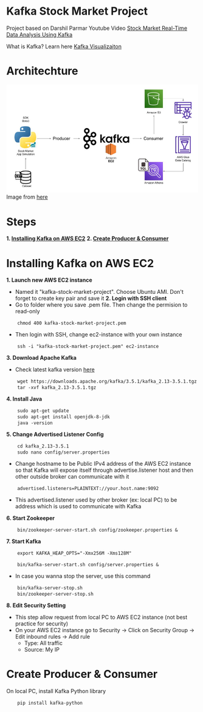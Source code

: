 # Kafka Stock Market Project
Project based on Darshil Parmar Youtube Video [Stock Market Real-Time Data Analysis Using Kafka](https://www.youtube.com/watch?v=KerNf0NANMo)

What is Kafka? Learn here [Kafka Visualizaiton](https://softwaremill.com/kafka-visualisation/)
# Architechture

![Alt text](architechture.jpg "Architechture")
Image from [here](https://github.com/darshilparmar/stock-market-kafka-data-engineering-project)
# Steps
**1. [Installing Kafka on AWS EC2](#installing-kafka-on-aws-ec2)**
**2. [Create Producer & Consumer](#make-producer--consumer)**


# Installing Kafka on AWS EC2
**1. Launch new AWS EC2 instance**
- Named it "kafka-stock-market-project". Choose Ubuntu AMI. Don't forget to create key pair and save it 
**2. Login with SSH client**
- Go to folder where you save .pem file. Then change the permision to read-only
```
    chmod 400 kafka-stock-market-project.pem
```

- Then login with SSH, change ec2-instance with your own instance

```
    ssh -i "kafka-stock-market-project.pem" ec2-instance
```
**3. Download Apache Kafka**
- Check latest kafka version [here](https://kafka.apache.org/downloads)
```
    wget https://downloads.apache.org/kafka/3.5.1/kafka_2.13-3.5.1.tgz
    tar -xvf kafka_2.13-3.5.1.tgz
```
**4. Install Java**
```
    sudo apt-get update
    sudo apt-get install openjdk-8-jdk
    java -version
```
**5. Change Advertised Listener Config**
```
    cd kafka_2.13-3.5.1
    sudo nano config/server.properties
```
- Change hostname to be Public IPv4 address of the AWS EC2 instance so that Kafka will expose itself through advertise.listener host and then other outside broker can communicate with it
```
    advertised.listeners=PLAINTEXT://your.host.name:9092
```
- This advertised.listener used by other broker (ex: local PC) to be address which is used to communicate with Kafka

**6. Start Zookeeper**
```
    bin/zookeeper-server-start.sh config/zookeeper.properties &
```
**7. Start Kafka**
```
    export KAFKA_HEAP_OPTS="-Xmx256M -Xms128M"
```
```
    bin/kafka-server-start.sh config/server.properties &
```

- In case you wanna stop the server, use this command
```
    bin/kafka-server-stop.sh
    bin/zookeeper-server-stop.sh
```
**8. Edit Security Setting**
- This step allow request from local PC to AWS EC2 instance (not best practice for security)
- On your AWS EC2 instance go to Security -> Click on Security Group -> Edit inbound rules -> Add rule
    - Type: All traffic
    - Source: My IP

# Create Producer & Consumer
On local PC, install Kafka Python library
```
    pip install kafka-python
```